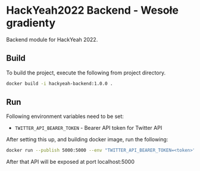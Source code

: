 # HackYeah2022 Backend - Wesołe gradienty

Backend module for HackYeah 2022.

## Build

To build the project, execute the following from project directory.
```sh
docker build -i hackyeah-backend:1.0.0 .
```

## Run

Following environment variables need to be set:
* `TWITTER_API_BEARER_TOKEN` - Bearer API token for Twitter API

After setting this up, and building docker image, run the following:

```sh
docker run --publish 5000:5000 --env "TWITTER_API_BEARER_TOKEN=<token>" hackyeah-backend:1.0.0
```

After that API will be exposed at port localhost:5000
